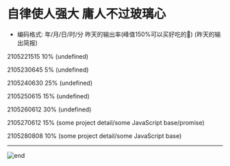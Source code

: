 
# **自律使人强大 庸人不过玻璃心**
- 编码格式: 年/月/日/时/分 昨天的输出率(峰值150%可以买好吃的🍖) (昨天的输出简报)

2105221515 10% (undefined)

2105230645 5% (undefined)

2105240630 25% (undefined)

2105250615 15% (undefined)

2105260612 30% (undefined)

2105270612 15% (some project detail/some JavaScript base/promise)

2105280808 10% (some project detail/some JavaScript base)




















------
![end](https://gitee.com/techpang/img_emoji_libs/raw/master/img_bed/markdown_images/end.jpg '富婆加我吧不想努力了')
